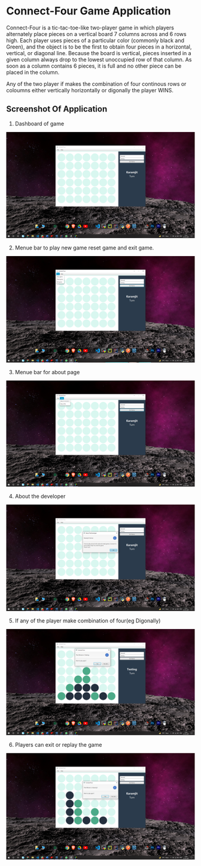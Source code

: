 # Connect-Four Game Application

Connect-Four is a tic-tac-toe-like two-player game in which players alternately place pieces on a vertical board 7 columns across and 6 rows high. Each player uses pieces of a particular color (commonly black and Green), and the object is to be the first to obtain four pieces in a horizontal, vertical, or diagonal line. Because the board is vertical, pieces inserted in a given column always drop to the lowest unoccupied row of that column. As soon as a column contains 6 pieces, it is full and no other piece can be placed in the column.

Any of the two player if makes the combination of four continous rows or coloumns either vertically horizontally or digonally the player WINS.

## Screenshot Of Application
1. Dashboard of game

 ![How to install](/Images/1.png)
 
2. Menue bar to play new game reset game and exit game.
 
 ![How to install](/Images/2.png)
 
3. Menue bar for about page 
 
 ![How to install](/Images/3.png)
 
4. About the developer
  
 ![How to install](/Images/4.png)
 
5. If any of the player make combination of four(eg Digonally)

 ![How to install](/Images/5.png)
 
6. Players can exit or replay the game
 
 ![How to install](/Images/6.png)
